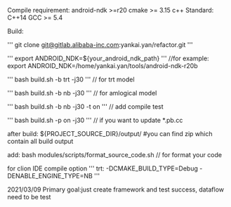 Compile requirement:
  android-ndk >=r20
  cmake >= 3.15
  c++ Standard: C++14
  GCC >= 5.4

Build:
  
  '''
  git clone git@gitlab.alibaba-inc.com:yankai.yan/refactor.git
  '''
  
  '''
  export ANDROID_NDK=${your_android_ndk_path}
  '''
  //for example: export ANDROID_NDK=/home/yankai.yan/tools/android-ndk-r20b
  
  '''
  bash build.sh -b trt -j30 
  '''
  // for trt model
  
  '''
  bash build.sh  -b nb -j30 
  '''
  // for amlogical model
  
  '''
  bash build.sh -b nb -j30 -t on 
  '''
  // add compile test
  
  '''
  bash build.sh -p on -j30 
  '''
  // if you want to update *.pb.cc  

after build:
  ${PROJECT_SOURCE_DIR}/output/    #you can find zip which contain all build output

add:
   bash modules/scripts/format_source_code.sh  // for format your code

for clion IDE compile option
'''
  trt: -DCMAKE_BUILD_TYPE=Debug -DENABLE_ENGINE_TYPE=NB
'''  

2021/03/09
 Primary goal:just create framework and test success, dataflow need to be test
